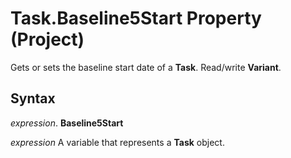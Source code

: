 
# Task.Baseline5Start Property (Project)

Gets or sets the baseline start date of a  **Task**. Read/write **Variant**.


## Syntax

 _expression_. **Baseline5Start**

 _expression_ A variable that represents a **Task** object.

